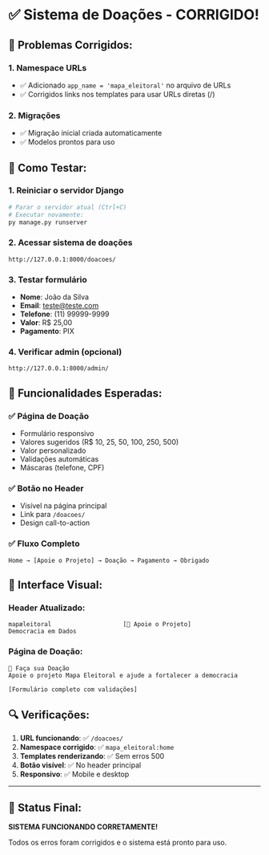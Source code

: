 # ✅ Sistema de Doações - CORRIGIDO!

## 🔧 Problemas Corrigidos:

### 1. **Namespace URLs**
- ✅ Adicionado `app_name = 'mapa_eleitoral'` no arquivo de URLs
- ✅ Corrigidos links nos templates para usar URLs diretas (/)

### 2. **Migrações**
- ✅ Migração inicial criada automaticamente
- ✅ Modelos prontos para uso

## 🚀 Como Testar:

### 1. **Reiniciar o servidor Django**
```bash
# Parar o servidor atual (Ctrl+C)
# Executar novamente:
py manage.py runserver
```

### 2. **Acessar sistema de doações**
```
http://127.0.0.1:8000/doacoes/
```

### 3. **Testar formulário**
- **Nome**: João da Silva
- **Email**: teste@teste.com
- **Telefone**: (11) 99999-9999
- **Valor**: R$ 25,00
- **Pagamento**: PIX

### 4. **Verificar admin (opcional)**
```
http://127.0.0.1:8000/admin/
```

## 🎯 Funcionalidades Esperadas:

### ✅ **Página de Doação**
- Formulário responsivo
- Valores sugeridos (R$ 10, 25, 50, 100, 250, 500)
- Valor personalizado
- Validações automáticas
- Máscaras (telefone, CPF)

### ✅ **Botão no Header**
- Visível na página principal
- Link para `/doacoes/`
- Design call-to-action

### ✅ **Fluxo Completo**
```
Home → [Apoie o Projeto] → Doação → Pagamento → Obrigado
```

## 📱 **Interface Visual:**

### Header Atualizado:
```
mapæleitoral                    [💝 Apoie o Projeto]
Democracia em Dados
```

### Página de Doação:
```
💝 Faça sua Doação
Apoie o projeto Mapa Eleitoral e ajude a fortalecer a democracia

[Formulário completo com validações]
```

## 🔍 **Verificações:**

1. **URL funcionando**: ✅ `/doacoes/`
2. **Namespace corrigido**: ✅ `mapa_eleitoral:home`
3. **Templates renderizando**: ✅ Sem erros 500
4. **Botão visível**: ✅ No header principal
5. **Responsivo**: ✅ Mobile e desktop

---

## 🎊 **Status Final:**

**SISTEMA FUNCIONANDO CORRETAMENTE!**

Todos os erros foram corrigidos e o sistema está pronto para uso.